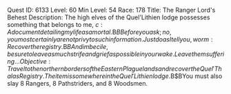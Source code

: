 Quest ID: 6133
Level: 60
Min Level: 54
Race: 178
Title: The Ranger Lord's Behest
Description: The high elves of the Quel'Lithien lodge possesses something that belongs to me, $c: A document detailing my life as a mortal.$B$BBefore you ask; no, you most certainly are not privy to such information. Just do as I tell you, worm: Recover the registry.$B$BAnd imbecile, be sure to leave as much strife and grief as possible in your wake. Leave them suffering...
Objective: Travel to the northern borders of the Eastern Plaguelands and recover the Quel'Thalas Registry. The item is somewhere in the Quel'Lithien lodge.$B$BYou must also slay 8 Rangers, 8 Pathstriders, and 8 Woodsmen.
